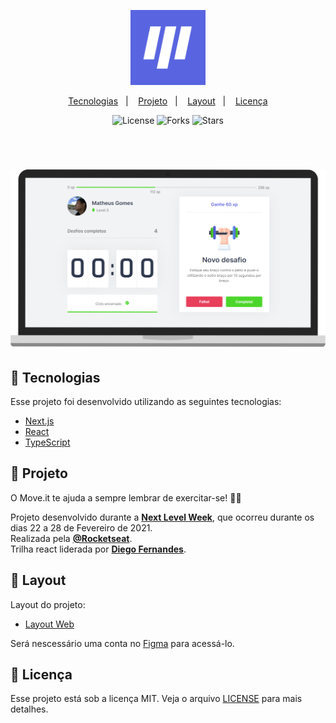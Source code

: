 <p align="center">
  <img alt="Moveit" src="./utills/.github/icon.svg" width="120px">
</p>

<p align="center">
  <a href="#-tecnologias">Tecnologias</a>&nbsp;&nbsp;&nbsp;|&nbsp;&nbsp;&nbsp;
  <a href="#-projeto">Projeto</a>&nbsp;&nbsp;&nbsp;|&nbsp;&nbsp;&nbsp;
  <a href="#-layout">Layout</a>&nbsp;&nbsp;&nbsp;|&nbsp;&nbsp;&nbsp;
  <a href="#-licença">Licença</a>
</p>

<p align="center">
  <img  src="https://img.shields.io/static/v1?label=license&message=MIT&color=%235965E0&labelColor=121214" alt="License">
  
  <img src="https://img.shields.io/github/forks/MatheusGgomes/nlw-04-move.it?label=forks&message=MIT&color=%235965E0&labelColor=121214" alt="Forks">     

  <img src="https://img.shields.io/github/stars/MatheusGgomes/nlw-04-move.it?label=stars&message=MIT&color=%235965E0&labelColor=121214" alt="Stars">
</p>

<br>

<h1 align="center">
    <img alt="Move.it" title="Move.it" src="./utills/.github/moveit.svg" />
</h1>

## 📌 Tecnologias

Esse projeto foi desenvolvido utilizando as seguintes tecnologias:

- [Next.js](https://nextjs.org/)
- [React](https://reactjs.org)
- [TypeScript](https://www.typescriptlang.org/)

## 📌 Projeto

O Move.it te ajuda a sempre lembrar de exercitar-se! 🤸‍♂️ 

Projeto desenvolvido durante a **[Next Level Week](https://nextlevelweek.com/)**, que ocorreu durante os dias 22 a 28 de Fevereiro de 2021.<br>
Realizada pela **[@Rocketseat](https://github.com/Rocketseat)**.<br> 
Trilha react liderada por  **[Diego Fernandes](https://github.com/diego3g)**. 

## 🔖 Layout

Layout do projeto:

- [Layout Web](https://www.figma.com/file/ge20pu3ofMOKoliUyKx1Nl/Move.it-1.0) 

Será nescessário uma conta no [Figma](http://figma.com/) para acessá-lo.

## 📝 Licença

Esse projeto está sob a licença MIT. Veja o arquivo [LICENSE](LICENSE.md) para mais detalhes.
